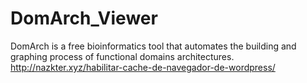 # DomArch_Viewer
DomArch is a free  bioinformatics tool that automates the  building and graphing process of  functional domains architectures.
http://nazkter.xyz/habilitar-cache-de-navegador-de-wordpress/
